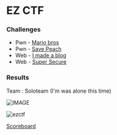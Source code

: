 # EZ CTF

### Challenges

- Pwn - [Mario bros](https://github.com/Sanlokii/CTF-write-ups/blob/main/EZ-CTF/Mario-bros.md)
- Pwn - [Save Peach](https://github.com/Sanlokii/CTF-write-ups/blob/main/EZ-CTF/Save-peach.md)
- Web - [I made a blog](https://github.com/Sanlokii/CTF-write-ups/blob/main/EZ-CTF/I-made-a-blog.md)
- Web - [Super Secure](https://github.com/Sanlokii/CTF-write-ups/blob/main/EZ-CTF/Super-Secure.md)

### Results

Team : Soloteam (I'm was alone this time)

![IMAGE](https://user-images.githubusercontent.com/49941629/167300788-d9954688-36d5-42d9-8fe4-357802e448e7.PNG)

![ezctf](https://user-images.githubusercontent.com/49941629/167300674-b9453f1f-8934-490b-bb66-e364a049ae57.png)

[Scoreboard](https://ctftime.org/event/1655)
